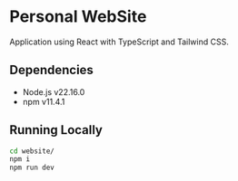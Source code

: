 # Personal WebSite

Application using React with TypeScript and Tailwind CSS.

## Dependencies

- Node.js v22.16.0
- npm v11.4.1

## Running Locally

```sh
cd website/
npm i
npm run dev
```
